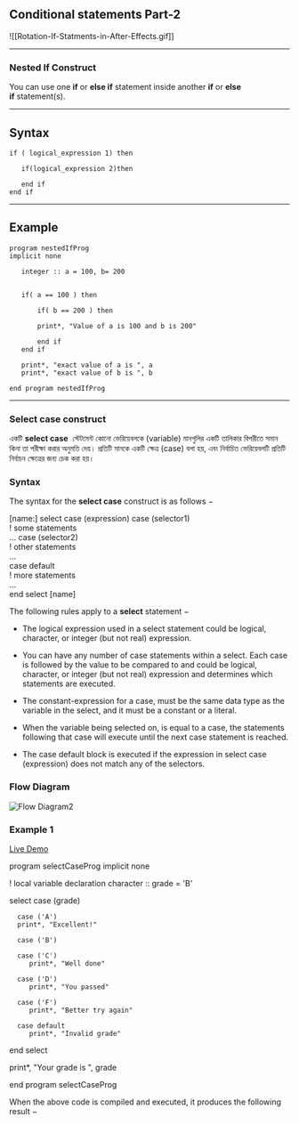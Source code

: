 ## Conditional statements Part-2
![[Rotation-If-Statments-in-After-Effects.gif]]

---
### Nested If Construct
You can use one **if** or **else if** statement inside another **if** or **else if** statement(s).

---

## Syntax

```
if ( logical_expression 1) then
   
   if(logical_expression 2)then 

   end if
end if

```

---

## Example
```
program nestedIfProg
implicit none

   integer :: a = 100, b= 200
 

   if( a == 100 ) then
      
	   if( b == 200 ) then
  
	   print*, "Value of a is 100 and b is 200" 
  
	   end if
   end if
   
   print*, "exact value of a is ", a
   print*, "exact value of b is ", b
 
end program nestedIfProg

```


---
### Select case construct
একটি **select case**  স্টেটমেন্ট কোনো ভেরিয়েবলকে (variable) মানগুলির একটি তালিকার বিপরীতে সমান কিনা তা পরীক্ষা করার অনুমতি দেয়। প্রতিটি মানকে একটি ক্ষেত্র (case) বলা হয়, এবং নির্বাচিত ভেরিয়েবলটি প্রতিটি নির্বাচন ক্ষেত্রের জন্য চেক করা হয়।
### Syntax

The syntax for the **select case** construct is as follows −

[name:] select case (expression) 
   case (selector1)          
   ! some statements          
   ... case (selector2)           
   ! other statements           
   ...       
   case default          
   ! more statements          
   ...   
end select [name]

The following rules apply to a **select** statement −

- The logical expression used in a select statement could be logical, character, or integer (but not real) expression.
    
- You can have any number of case statements within a select. Each case is followed by the value to be compared to and could be logical, character, or integer (but not real) expression and determines which statements are executed.
    
- The constant-expression for a case, must be the same data type as the variable in the select, and it must be a constant or a literal.
    
- When the variable being selected on, is equal to a case, the statements following that case will execute until the next case statement is reached.
    
- The case default block is executed if the expression in select case (expression) does not match any of the selectors.
    

### Flow Diagram

![Flow Diagram2](https://www.tutorialspoint.com/fortran/images/select_case_flow_diagram.jpg)

### Example 1

[Live Demo](http://tpcg.io/9sqOQB)

program selectCaseProg
implicit none

   ! local variable declaration
   character :: grade = 'B'

   select case (grade)
   
      case ('A') 
      print*, "Excellent!" 

      case ('B')
      
      case ('C') 
         print*, "Well done" 

      case ('D')
         print*, "You passed" 

      case ('F')
         print*, "Better try again" 

      case default
         print*, "Invalid grade" 
      
   end select
   
   print*, "Your grade is ", grade 
 
end program selectCaseProg

When the above code is compiled and executed, it produces the following result −